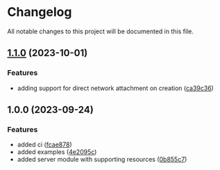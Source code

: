 # Changelog

All notable changes to this project will be documented in this file.

## [1.1.0](https://github.com/zoro16/terraform-hcloud-server/compare/v1.0.0...v1.1.0) (2023-10-01)


### Features

* adding support for direct network attachment on creation ([ca39c36](https://github.com/zoro16/terraform-hcloud-server/commit/ca39c36c7dcfced3f6f14b84cf303782959d54fe))

## 1.0.0 (2023-09-24)


### Features

* added ci ([fcae878](https://github.com/zoro16/terraform-hcloud-server/commit/fcae87819188c9951039013a02a317667ac96c89))
* added examples ([4e2095c](https://github.com/zoro16/terraform-hcloud-server/commit/4e2095c3d8691d8e1e17ed2d09a6e365318eeef7))
* added server module with supporting resources ([0b855c7](https://github.com/zoro16/terraform-hcloud-server/commit/0b855c7c175123b9840e3d61e2dd0ddb144586b6))

